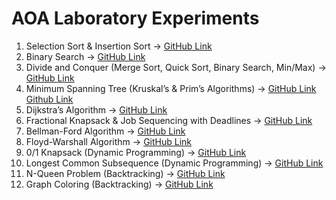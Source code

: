 # AOA Laboratory Experiments

1. Selection Sort & Insertion Sort → [GitHub Link](https://github.com/Sukumarsawant/AOA/blob/main/insertion.c)
2. Binary Search → [GitHub Link](https://github.com/Sukumarsawant/AOA/blob/main/binarySearch.c)
3. Divide and Conquer (Merge Sort, Quick Sort, Binary Search, Min/Max) → [GitHub Link](https://github.com/Sukumarsawant/AOA/blob/main/exp3_mergesSort.c)
4. Minimum Spanning Tree (Kruskal’s & Prim’s Algorithms) → [GitHub Link](https://github.com/Sukumarsawant/AOA/blob/main/exp4A_kruskal.c) [Github Link](https://github.com/Sukumarsawant/AOA/blob/main/exp4A_kruskal.c)
5. Dijkstra’s Algorithm → [GitHub Link]()
6. Fractional Knapsack & Job Sequencing with Deadlines → [GitHub Link](https://github.com/Sukumarsawant/AOA/blob/main/exp4A_kruskal.c)
7. Bellman-Ford Algorithm → [GitHub Link](https://github.com/Sukumarsawant/AOA/blob/main/exp4A_kruskal.c)
8. Floyd-Warshall Algorithm → [GitHub Link](https://github.com/Sukumarsawant/AOA/blob/main/exp4A_kruskal.c)
9. 0/1 Knapsack (Dynamic Programming) → [GitHub Link](https://github.com/Sukumarsawant/AOA/blob/main/exp9_01Knapsack.c)
10. Longest Common Subsequence (Dynamic Programming) → [GitHub Link]()
11. N-Queen Problem (Backtracking) → [GitHub Link]()
12. Graph Coloring (Backtracking) → [GitHub Link]()
